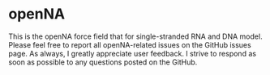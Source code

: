 # openNA
This is the openNA force field that for single-stranded RNA and DNA model. 
Please feel free to report all openNA-related issues on the GitHub issues page. As always, I greatly appreciate user feedback. I strive to respond as soon as possible to any questions posted on the GitHub.